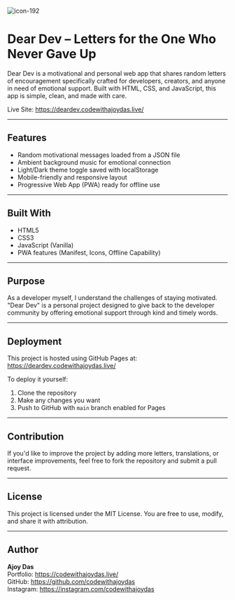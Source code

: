![icon-192](https://github.com/user-attachments/assets/fa7708a2-5849-456e-85f8-4ed59657e049)
# Dear Dev – Letters for the One Who Never Gave Up

Dear Dev is a motivational and personal web app that shares random letters of encouragement specifically crafted for developers, creators, and anyone in need of emotional support. Built with HTML, CSS, and JavaScript, this app is simple, clean, and made with care.

Live Site: https://deardev.codewithajoydas.live/

---

## Features

- Random motivational messages loaded from a JSON file
- Ambient background music for emotional connection
- Light/Dark theme toggle saved with localStorage
- Mobile-friendly and responsive layout
- Progressive Web App (PWA) ready for offline use

---

## Built With

- HTML5  
- CSS3  
- JavaScript (Vanilla)  
- PWA features (Manifest, Icons, Offline Capability)

---

## Purpose

As a developer myself, I understand the challenges of staying motivated. "Dear Dev" is a personal project designed to give back to the developer community by offering emotional support through kind and timely words.

---

## Deployment

This project is hosted using GitHub Pages at:
https://deardev.codewithajoydas.live/

To deploy it yourself:

1. Clone the repository
2. Make any changes you want
3. Push to GitHub with `main` branch enabled for Pages

---

## Contribution

If you'd like to improve the project by adding more letters, translations, or interface improvements, feel free to fork the repository and submit a pull request.

---

## License

This project is licensed under the MIT License. You are free to use, modify, and share it with attribution.

---

## Author

**Ajoy Das**  
Portfolio: https://codewithajoydas.live/  
GitHub: https://github.com/codewithajoydas  
Instagram: https://instagram.com/codewithajoydas
